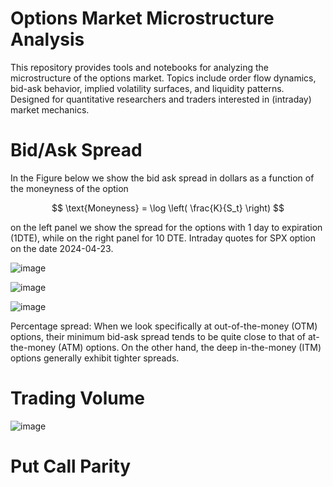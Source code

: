 # Options Market Microstructure Analysis

This repository provides tools and notebooks for analyzing the microstructure of the options market. Topics include order flow dynamics, bid-ask behavior, implied volatility surfaces, and liquidity patterns. Designed for quantitative researchers and traders interested in (intraday) market mechanics.

# Bid/Ask Spread

In the Figure below we show the bid ask spread in dollars as a function of the moneyness of the option

$$ \text{Moneyness} = \log \left( \frac{K}{S_t} \right) $$ 

on the left panel we show the spread for the options with 1 day to expiration (1DTE), while on the right panel for 10 DTE. Intraday quotes for SPX option on the date 2024-04-23.




![image](https://github.com/user-attachments/assets/c9c0b77d-a5c0-44d1-8a7f-7958e5f4cca7)

![image](https://github.com/user-attachments/assets/07c18612-9fce-495e-a2b7-6850540a917e)

![image](https://github.com/user-attachments/assets/f0aed7c9-0970-4995-be4c-fd201f54b367)



Percentage spread: When we look specifically at out-of-the-money (OTM) options, their minimum bid-ask spread tends to be quite close to that of at-the-money (ATM) options. On the other hand, the deep in-the-money (ITM) options generally exhibit tighter spreads.

# Trading Volume

![image](https://github.com/user-attachments/assets/179347c1-726c-499e-a268-0731b3f7bdc2)


# Put Call Parity







